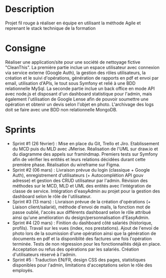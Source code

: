 # Description
Projet fil rouge à réaliser en équipe en utilisant la méthode Agile et reprenant le stack technique de la formation
# Consigne
Réaliser une application/site pour une société de nettoyage fictive "CleanThis". La première partie inclue un espace utilisateur avec connexion via service externe (Google Auth), la gestion des rôles utilisateurs, la création et le suivi d'opérations, génération de rapports en pdf et envoi par email, utilisation d'APIs, le tout sous Symfony et relié à une BDD relationnelle MySql. La seconde partie inclue un back office en mode API avec node.js et disposant d'un dashboard statistique pour l'admin, mais également l'utilisation de Google Lense afin de pouvoir soumettre une opération et obtenir un devis selon l'objet en photo. L'archivage des logs doit se faire avec une BDD non relationnelle MongoDB.
# Sprints
- Sprint #1 (26 février) : Mise en place du Git, Trello et Jiro. Etablissement du MCD puis du MLD avec JMerise. Réalisation de l'UML sur draw.io et du diagramme des appels sur framindmap. Premiers tests sur Symfony afin de vérifier les entités et leurs relations décidées durant cette première phase. Réalisation du wireframe sur Figma.
- Sprint #2 (06 mars) : Livraison prévue du login (classique + Google Auth), enregistrement d'utilisateurs (+ Autocomplétion API gouv adresse) et gestion des CRUD utilisateur par l'admin. Révision des méthodes sur le MCD, MLD et UML des entités avec l'intégration de classe de service. Intégration d'easyAdmin au projet pour la gestion des dashboard selon le rôle de l'utilisateur.
- Sprint #3 (13 mars) : Livraison prévue de la création d'opérations (+ Liaison client/salarié), méthode d'envoi de mails, la fonction mot de passe oublié, l'accès aux différents dashboard selon le rôle attribué ainsi qu'une amélioration du design/personnalisation d'EasyAdmin. 
- Sprint #4 (20 mars) : Finition du dashboard côté salariés (historique, profils). Travail sur les vues (index, nos prestations). Ajout de l'envoi de photo lors de la soumission d'une opération ainsi que la génération de documents en pdf et la disponiblité des factures une fois l'opération terminée. Tests de non régression pour les fonctionnalités déjà en place. Acceptation ou refus des opérations par les salariés. Création d'utilisateurs réservé à l'admin.
- Sprint #5 : Traduction EN/FR, design CSS des pages, statistiques disponibles pour l'admin, limitations d'acceptations selon le rôle des employés.
